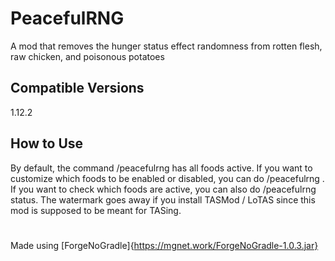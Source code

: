 # PeacefulRNG
A mod that removes the hunger status effect randomness
from rotten flesh, raw chicken, and poisonous potatoes
## Compatible Versions
1.12.2
## How to Use
By default, the command /peacefulrng has all foods active. If you want to customize which foods to be enabled or disabled, you can do /peacefulrng <food>. 
If you want to check which foods are active, you can also do /peacefulrng status.
The watermark goes away if you install TASMod / LoTAS since this mod is supposed to be meant for TASing. 
#
Made using [ForgeNoGradle]{https://mgnet.work/ForgeNoGradle-1.0.3.jar}
